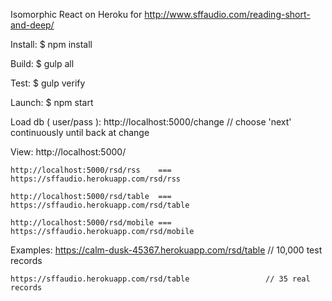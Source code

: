 
Isomorphic React on Heroku for http://www.sffaudio.com/reading-short-and-deep/

Install:
    $ npm install

Build:
    $ gulp all

Test:
    $ gulp verify

Launch:
    $ npm start

Load db ( user/pass ):
    http://localhost:5000/change    // choose 'next' continuously until back at change

View:
    http://localhost:5000/

    http://localhost:5000/rsd/rss    === https://sffaudio.herokuapp.com/rsd/rss

    http://localhost:5000/rsd/table  === https://sffaudio.herokuapp.com/rsd/table

    http://localhost:5000/rsd/mobile === https://sffaudio.herokuapp.com/rsd/mobile

Examples:
    https://calm-dusk-45367.herokuapp.com/rsd/table          // 10,000 test records

    https://sffaudio.herokuapp.com/rsd/table                 // 35 real records


